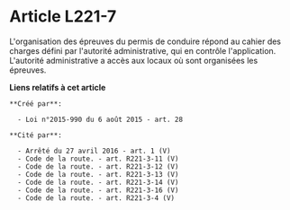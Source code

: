 # Article L221-7

L'organisation des épreuves du permis de conduire répond au cahier des charges défini par l'autorité administrative, qui en
contrôle l'application. L'autorité administrative a accès aux locaux où sont organisées les épreuves.

**Liens relatifs à cet article**

	**Créé par**:

	  - Loi n°2015-990 du 6 août 2015 - art. 28

	**Cité par**:

	  - Arrêté du 27 avril 2016 - art. 1 (V)
	  - Code de la route. - art. R221-3-11 (V)
	  - Code de la route. - art. R221-3-12 (V)
	  - Code de la route. - art. R221-3-13 (V)
	  - Code de la route. - art. R221-3-14 (V)
	  - Code de la route. - art. R221-3-16 (V)
	  - Code de la route. - art. R221-3-4 (V)
